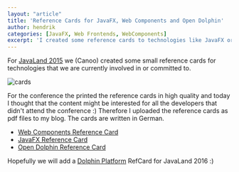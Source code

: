 ```yaml
---
layout: "article"
title: 'Reference Cards for JavaFX, Web Components and Open Dolphin'
author: hendrik
categories: [JavaFX, Web Frontends, WebComponents]
excerpt: 'I created some reference cards to technologies like JavaFX or WebCompnents as handouts for conferences. Since today you can download this ref cards as pdfs.'
---
```


For [JavaLand 2015](https://www.javaland.eu/de/home/) we (Canoo) created some small reference cards for technologies that we are currently involved in or committed
to.

![cards](/posts/guigarage-legacy/cards-300x276.png)

For the conference the printed the reference cards in high quality and today I thought that the content might be interested for all the developers that didn't attend the conference :) Therefore I uploaded the reference cards as pdf files to my blog. The cards are written in German.

* [Web Components Reference Card](/assets/downloads/ref-cards/canoo-webcomponents.pdf)
* [JavaFX Reference Card](/assets/downloads/ref-cards/canoo-javafx.pdf)
* [Open Dolphin Reference Card](/assets/downloads/ref-cards/canoo-od.pdf)

Hopefully we will add a [Dolphin Platform](https://github.com/canoo/dolphin-platform) RefCard for JavaLand 2016 :)

